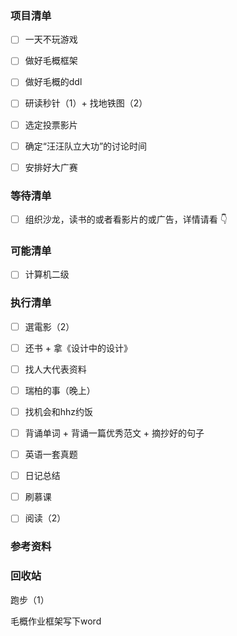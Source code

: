 ### 项目清单

- [ ] 一天不玩游戏

- [ ] 做好毛概框架

- [ ] 做好毛概的ddl

- [ ] 研读秒针（1）+ 找地铁图（2）

- [ ] 选定投票影片

- [ ] 确定“汪汪队立大功”的讨论时间

- [ ] 安排好大广赛

  


### 等待清单

- [ ] 组织沙龙，读书的或者看影片的或广告，详情请看 👇



### 可能清单

- [ ] 计算机二级

  

### 执行清单

- [ ] 選電影（2）
- [ ] 还书 + 拿《设计中的设计》
- [ ] 找人大代表资料
- [ ] 瑞柏的事（晚上）
- [ ] 找机会和hhz约饭
- [ ] 背诵单词 + 背诵一篇优秀范文 + 摘抄好的句子
- [ ] 英语一套真题
- [ ] 日记总结
- [ ] 刷慕课
- [ ] 阅读（2）



### 参考资料

### 回收站

跑步（1）

毛概作业框架写下word